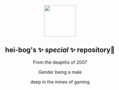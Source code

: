 <div id="header" align="center">
  <img src="https://i.giphy.com/media/v1.Y2lkPTc5MGI3NjExMDF1cjY4ZXRyNTMwbGVkenplaHB1N2tiZGtrdjh3cTUxeXlxMHdqZCZlcD12MV9pbnRlcm5hbF9naWZfYnlfaWQmY3Q9cw/SUcApSWjPwQMARvcM8/giphy.gif" width="100"/>

  ## hei-bog's ✨ _special_ ✨ repository👋

  <p>From the deapths of 2007</p>
  <p>Gender being a male</p>
  <p>deep in the mines of gaming</p>
  
</div>
